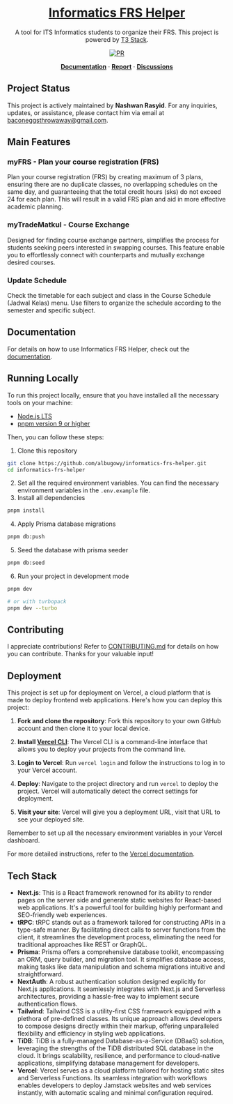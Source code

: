 <div align="center">
  <a href="https://tc-frs-helper.live">
    <h1>Informatics FRS Helper</h1>
  </a>

  <p>A tool for ITS Informatics students to organize their FRS. This project is powered by <a href="https://create.t3.gg">T3 Stack</a>.</p>

  <a href="https://github.com/albugowy15/informatics-frs-helper/pulls">
    <img src="https://img.shields.io/badge/PRs-welcome-blue" alt="PR"/>
  </a>

<a href="https://tc-frs-helper.live/panduan"><strong>Documentation</strong></a> · <a href="https://tc-frs-helper.live/report"><strong>Report</strong></a> · <a href="https://github.com/albugowy15/informatics-frs-helper/discussions"><strong>Discussions</strong></a>

</div>

## Project Status

This project is actively maintained by **Nashwan Rasyid**. For any inquiries, updates, or assistance, please contact him via email at baconeggsthrowaway@gmail.com.

## Main Features

### myFRS - Plan your course registration (FRS)

Plan your course registration (FRS) by creating maximum of 3 plans, ensuring there are no duplicate classes, no overlapping schedules on the same day, and guaranteeing that the total credit hours (sks) do not exceed 24 for each plan. This will result in a valid FRS plan and aid in more effective academic planning.

### myTradeMatkul - Course Exchange

Designed for finding course exchange partners, simplifies the process for students seeking peers interested in swapping courses. This feature enable you to effortlessly connect with counterparts and mutually exchange desired courses.

### Update Schedule

Check the timetable for each subject and class in the Course Schedule (Jadwal Kelas) menu. Use filters to organize the schedule according to the semester and specific subject.

## Documentation

For details on how to use Informatics FRS Helper, check out the [documentation](https://tc-frs-helper.live/panduan).

## Running Locally

To run this project locally, ensure that you have installed all the necessary tools on your machine:

- [Node.js LTS](https://nodejs.org/en)
- [pnpm version 9 or higher](https://pnpm.io)

Then, you can follow these steps:

1. Clone this repository

```bash
git clone https://github.com/albugowy/informatics-frs-helper.git
cd informatics-frs-helper
```

2. Set all the required environment variables. You can find the necessary environment variables in the `.env.example` file.
3. Install all dependencies

```bash
pnpm install
```

4. Apply Prisma database migrations

```bash
pnpm db:push
```

5. Seed the database with prisma seeder

```bash
pnpm db:seed
```

6. Run your project in development mode

```bash
pnpm dev

# or with turbopack
pnpm dev --turbo
```

## Contributing

I appreciate contributions! Refer to [CONTRIBUTING.md](https://github.com/albugowy15/informatics-frs-helper/blob/main/CONTRIBUTING.md) for details on how you can contribute. Thanks for your valuable input!

## Deployment

This project is set up for deployment on Vercel, a cloud platform that is made to deploy frontend web applications. Here's how you can deploy this project:

1. **Fork and clone the repository**: Fork this repository to your own GitHub account and then clone it to your local device.

2. **Install [Vercel CLI](https://vercel.com/download)**: The Vercel CLI is a command-line interface that allows you to deploy your projects from the command line.

3. **Login to Vercel**: Run `vercel login` and follow the instructions to log in to your Vercel account.

4. **Deploy**: Navigate to the project directory and run `vercel` to deploy the project. Vercel will automatically detect the correct settings for deployment.

5. **Visit your site**: Vercel will give you a deployment URL, visit that URL to see your deployed site.

Remember to set up all the necessary environment variables in your Vercel dashboard.

For more detailed instructions, refer to the [Vercel documentation](https://vercel.com/docs).

## Tech Stack

- **Next.js**: This is a React framework renowned for its ability to render pages on the server side and generate static websites for React-based web applications. It's a powerful tool for building highly performant and SEO-friendly web experiences.
- **tRPC**: tRPC stands out as a framework tailored for constructing APIs in a type-safe manner. By facilitating direct calls to server functions from the client, it streamlines the development process, eliminating the need for traditional approaches like REST or GraphQL.
- **Prisma**: Prisma offers a comprehensive database toolkit, encompassing an ORM, query builder, and migration tool. It simplifies database access, making tasks like data manipulation and schema migrations intuitive and straightforward.
- **NextAuth**: A robust authentication solution designed explicitly for Next.js applications. It seamlessly integrates with Next.js and Serverless architectures, providing a hassle-free way to implement secure authentication flows.
- **Tailwind**: Tailwind CSS is a utility-first CSS framework equipped with a plethora of pre-defined classes. Its unique approach allows developers to compose designs directly within their markup, offering unparalleled flexibility and efficiency in styling web applications.
- **TiDB**: TiDB is a fully-managed Database-as-a-Service (DBaaS) solution, leveraging the strengths of the TiDB distributed SQL database in the cloud. It brings scalability, resilience, and performance to cloud-native applications, simplifying database management for developers.
- **Vercel**: Vercel serves as a cloud platform tailored for hosting static sites and Serverless Functions. Its seamless integration with workflows enables developers to deploy Jamstack websites and web services instantly, with automatic scaling and minimal configuration required.
